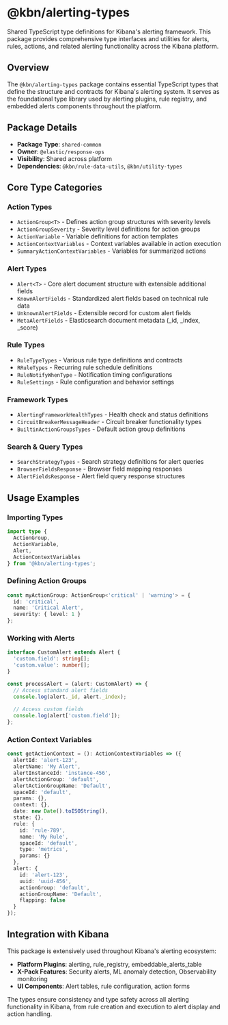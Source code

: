 # @kbn/alerting-types

Shared TypeScript type definitions for Kibana's alerting framework. This package provides comprehensive type interfaces and utilities for alerts, rules, actions, and related alerting functionality across the Kibana platform.

## Overview

The `@kbn/alerting-types` package contains essential TypeScript types that define the structure and contracts for Kibana's alerting system. It serves as the foundational type library used by alerting plugins, rule registry, and embedded alerts components throughout the platform.

## Package Details

- **Package Type**: `shared-common`
- **Owner**: `@elastic/response-ops`  
- **Visibility**: Shared across platform
- **Dependencies**: `@kbn/rule-data-utils`, `@kbn/utility-types`

## Core Type Categories

### Action Types
- `ActionGroup<T>` - Defines action group structures with severity levels
- `ActionGroupSeverity` - Severity level definitions for action groups
- `ActionVariable` - Variable definitions for action templates
- `ActionContextVariables` - Context variables available in action execution
- `SummaryActionContextVariables` - Variables for summarized actions

### Alert Types  
- `Alert<T>` - Core alert document structure with extensible additional fields
- `KnownAlertFields` - Standardized alert fields based on technical rule data
- `UnknownAlertFields` - Extensible record for custom alert fields
- `MetaAlertFields` - Elasticsearch document metadata (_id, _index, _score)

### Rule Types
- `RuleTypeTypes` - Various rule type definitions and contracts
- `RRuleTypes` - Recurring rule schedule definitions  
- `RuleNotifyWhenType` - Notification timing configurations
- `RuleSettings` - Rule configuration and behavior settings

### Framework Types
- `AlertingFrameworkHealthTypes` - Health check and status definitions
- `CircuitBreakerMessageHeader` - Circuit breaker functionality types
- `BuiltinActionGroupsTypes` - Default action group definitions

### Search & Query Types
- `SearchStrategyTypes` - Search strategy definitions for alert queries
- `BrowserFieldsResponse` - Browser field mapping responses
- `AlertFieldsResponse` - Alert field query response structures

## Usage Examples

### Importing Types
```typescript
import type { 
  ActionGroup, 
  ActionVariable, 
  Alert,
  ActionContextVariables 
} from '@kbn/alerting-types';
```

### Defining Action Groups
```typescript
const myActionGroup: ActionGroup<'critical' | 'warning'> = {
  id: 'critical',
  name: 'Critical Alert',
  severity: { level: 1 }
};
```

### Working with Alerts
```typescript
interface CustomAlert extends Alert {
  'custom.field': string[];
  'custom.value': number[];
}

const processAlert = (alert: CustomAlert) => {
  // Access standard alert fields
  console.log(alert._id, alert._index);
  
  // Access custom fields
  console.log(alert['custom.field']);
};
```

### Action Context Variables
```typescript
const getActionContext = (): ActionContextVariables => ({
  alertId: 'alert-123',
  alertName: 'My Alert',
  alertInstanceId: 'instance-456', 
  alertActionGroup: 'default',
  alertActionGroupName: 'Default',
  spaceId: 'default',
  params: {},
  context: {},
  date: new Date().toISOString(),
  state: {},
  rule: {
    id: 'rule-789',
    name: 'My Rule',
    spaceId: 'default',
    type: 'metrics',
    params: {}
  },
  alert: {
    id: 'alert-123',
    uuid: 'uuid-456',
    actionGroup: 'default',
    actionGroupName: 'Default',
    flapping: false
  }
});
```

## Integration with Kibana

This package is extensively used throughout Kibana's alerting ecosystem:

- **Platform Plugins**: alerting, rule_registry, embeddable_alerts_table
- **X-Pack Features**: Security alerts, ML anomaly detection, Observability monitoring
- **UI Components**: Alert tables, rule configuration, action forms

The types ensure consistency and type safety across all alerting functionality in Kibana, from rule creation and execution to alert display and action handling.
